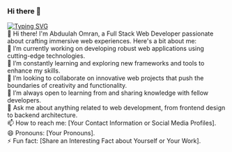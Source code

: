 ### Hi there 👋
[![Typing SVG](https://readme-typing-svg.demolab.com?font=Fira+Code&pause=1000&center=true&random=false&width=435&lines=Biomedical+Engineering+Student;Full-Stack+Web+Developer)](https://git.io/typing-svg)
<br />
👋 Hi there! I'm Abduulah Omran, a Full Stack Web Developer passionate about crafting immersive web experiences. Here's a bit about me:
<br />
🔭 I’m currently working on developing robust web applications using cutting-edge technologies.
<br />
🌱 I’m constantly learning and exploring new frameworks and tools to enhance my skills.
<br />
👯 I’m looking to collaborate on innovative web projects that push the boundaries of creativity and functionality.
<br />
🤔 I’m always open to learning from and sharing knowledge with fellow developers.
<br />
💬 Ask me about anything related to web development, from frontend design to backend architecture.
<br />
📫 How to reach me: [Your Contact Information or Social Media Profiles].
<br />
😄 Pronouns: [Your Pronouns].
<br />
⚡ Fun fact: [Share an Interesting Fact about Yourself or Your Work].
<br />

